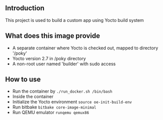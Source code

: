 Introduction
----

This project is used to build a custom app using Yocto build system

What does this image provide
---

- A separate container where Yocto is checked out, mapped to directory '/poky'
- Yocto version 2.7 in /poky directory
- A non-root user named 'builder' with sudo access

How to use
---

- Run the container by `./run_docker.sh /bin/bash`
- Inside the container
 - Initialize the Yocto environment `source oe-init-build-env`
 - Run bitbake `bitbake core-image-minimal`
 - Run QEMU emulator `runqemu qemux86`



